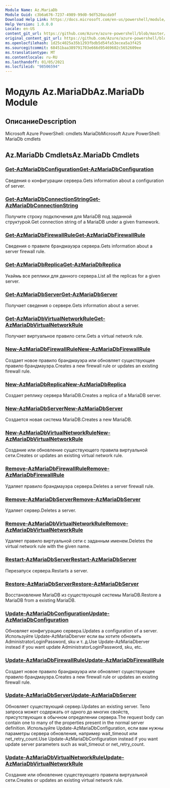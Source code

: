 ```yaml
---
Module Name: Az.MariaDb
Module Guid: c3b6a676-7237-4989-99d0-9df520acda9f
Download Help Link: https://docs.microsoft.com/en-us/powershell/module/az.mariadb
Help Version: 1.0.0.0
Locale: en-US
content_git_url: https://github.com/Azure/azure-powershell/blob/master/src/MariaDb/help/Az.MariaDb.md
original_content_git_url: https://github.com/Azure/azure-powershell/blob/master/src/MariaDb/help/Az.MariaDb.md
ms.openlocfilehash: 1d25c4025a35b1293fbdb5d54fa53ecea5a3f425
ms.sourcegitcommit: 68451baa389791703e666d95469602c5652609ee
ms.translationtype: MT
ms.contentlocale: ru-RU
ms.lasthandoff: 01/05/2021
ms.locfileid: "98506594"
---
```

# <span data-ttu-id="b6c34-101">Модуль Az.MariaDb</span><span class="sxs-lookup"><span data-stu-id="b6c34-101">Az.MariaDb Module</span></span>
## <span data-ttu-id="b6c34-102">Описание</span><span class="sxs-lookup"><span data-stu-id="b6c34-102">Description</span></span>
<span data-ttu-id="b6c34-103">Microsoft Azure PowerShell: cmdlets MariaDb</span><span class="sxs-lookup"><span data-stu-id="b6c34-103">Microsoft Azure PowerShell: MariaDb cmdlets</span></span>

## <span data-ttu-id="b6c34-104">Az.MariaDb Cmdlets</span><span class="sxs-lookup"><span data-stu-id="b6c34-104">Az.MariaDb Cmdlets</span></span>
### [<span data-ttu-id="b6c34-105">Get-AzMariaDbConfiguration</span><span class="sxs-lookup"><span data-stu-id="b6c34-105">Get-AzMariaDbConfiguration</span></span>](Get-AzMariaDbConfiguration.md)
<span data-ttu-id="b6c34-106">Сведения о конфигурации сервера.</span><span class="sxs-lookup"><span data-stu-id="b6c34-106">Gets information about a configuration of server.</span></span>

### [<span data-ttu-id="b6c34-107">Get-AzMariaDbConnectionString</span><span class="sxs-lookup"><span data-stu-id="b6c34-107">Get-AzMariaDbConnectionString</span></span>](Get-AzMariaDbConnectionString.md)
<span data-ttu-id="b6c34-108">Получите строку подключения для MariaDB под заданной структурой.</span><span class="sxs-lookup"><span data-stu-id="b6c34-108">Get connection string of a MariaDB under a given framework.</span></span>

### [<span data-ttu-id="b6c34-109">Get-AzMariaDbFirewallRule</span><span class="sxs-lookup"><span data-stu-id="b6c34-109">Get-AzMariaDbFirewallRule</span></span>](Get-AzMariaDbFirewallRule.md)
<span data-ttu-id="b6c34-110">Сведения о правиле брандмауэра сервера.</span><span class="sxs-lookup"><span data-stu-id="b6c34-110">Gets information about a server firewall rule.</span></span>

### [<span data-ttu-id="b6c34-111">Get-AzMariaDbReplica</span><span class="sxs-lookup"><span data-stu-id="b6c34-111">Get-AzMariaDbReplica</span></span>](Get-AzMariaDbReplica.md)
<span data-ttu-id="b6c34-112">Укаймь все реплики для данного сервера.</span><span class="sxs-lookup"><span data-stu-id="b6c34-112">List all the replicas for a given server.</span></span>

### [<span data-ttu-id="b6c34-113">Get-AzMariaDbServer</span><span class="sxs-lookup"><span data-stu-id="b6c34-113">Get-AzMariaDbServer</span></span>](Get-AzMariaDbServer.md)
<span data-ttu-id="b6c34-114">Получает сведения о сервере.</span><span class="sxs-lookup"><span data-stu-id="b6c34-114">Gets information about a server.</span></span>

### [<span data-ttu-id="b6c34-115">Get-AzMariaDbVirtualNetworkRule</span><span class="sxs-lookup"><span data-stu-id="b6c34-115">Get-AzMariaDbVirtualNetworkRule</span></span>](Get-AzMariaDbVirtualNetworkRule.md)
<span data-ttu-id="b6c34-116">Получает виртуальное правило сети.</span><span class="sxs-lookup"><span data-stu-id="b6c34-116">Gets a virtual network rule.</span></span>

### [<span data-ttu-id="b6c34-117">New-AzMariaDbFirewallRule</span><span class="sxs-lookup"><span data-stu-id="b6c34-117">New-AzMariaDbFirewallRule</span></span>](New-AzMariaDbFirewallRule.md)
<span data-ttu-id="b6c34-118">Создает новое правило брандмауэра или обновляет существующее правило брандмауэра.</span><span class="sxs-lookup"><span data-stu-id="b6c34-118">Creates a new firewall rule or updates an existing firewall rule.</span></span>

### [<span data-ttu-id="b6c34-119">New-AzMariaDbReplica</span><span class="sxs-lookup"><span data-stu-id="b6c34-119">New-AzMariaDbReplica</span></span>](New-AzMariaDbReplica.md)
<span data-ttu-id="b6c34-120">Создает реплику сервера MariaDB.</span><span class="sxs-lookup"><span data-stu-id="b6c34-120">Creates a replica of a MariaDB server.</span></span>

### [<span data-ttu-id="b6c34-121">New-AzMariaDbServer</span><span class="sxs-lookup"><span data-stu-id="b6c34-121">New-AzMariaDbServer</span></span>](New-AzMariaDbServer.md)
<span data-ttu-id="b6c34-122">Создается новая система MariaDB.</span><span class="sxs-lookup"><span data-stu-id="b6c34-122">Creates a new MariaDB.</span></span>

### [<span data-ttu-id="b6c34-123">New-AzMariaDbVirtualNetworkRule</span><span class="sxs-lookup"><span data-stu-id="b6c34-123">New-AzMariaDbVirtualNetworkRule</span></span>](New-AzMariaDbVirtualNetworkRule.md)
<span data-ttu-id="b6c34-124">Создание или обновление существующего правила виртуальной сети.</span><span class="sxs-lookup"><span data-stu-id="b6c34-124">Creates or updates an existing virtual network rule.</span></span>

### [<span data-ttu-id="b6c34-125">Remove-AzMariaDbFirewallRule</span><span class="sxs-lookup"><span data-stu-id="b6c34-125">Remove-AzMariaDbFirewallRule</span></span>](Remove-AzMariaDbFirewallRule.md)
<span data-ttu-id="b6c34-126">Удаляет правило брандмауэра сервера.</span><span class="sxs-lookup"><span data-stu-id="b6c34-126">Deletes a server firewall rule.</span></span>

### [<span data-ttu-id="b6c34-127">Remove-AzMariaDbServer</span><span class="sxs-lookup"><span data-stu-id="b6c34-127">Remove-AzMariaDbServer</span></span>](Remove-AzMariaDbServer.md)
<span data-ttu-id="b6c34-128">Удаляет сервер.</span><span class="sxs-lookup"><span data-stu-id="b6c34-128">Deletes a server.</span></span>

### [<span data-ttu-id="b6c34-129">Remove-AzMariaDbVirtualNetworkRule</span><span class="sxs-lookup"><span data-stu-id="b6c34-129">Remove-AzMariaDbVirtualNetworkRule</span></span>](Remove-AzMariaDbVirtualNetworkRule.md)
<span data-ttu-id="b6c34-130">Удаляет правило виртуальной сети с заданным именем.</span><span class="sxs-lookup"><span data-stu-id="b6c34-130">Deletes the virtual network rule with the given name.</span></span>

### [<span data-ttu-id="b6c34-131">Restart-AzMariaDbServer</span><span class="sxs-lookup"><span data-stu-id="b6c34-131">Restart-AzMariaDbServer</span></span>](Restart-AzMariaDbServer.md)
<span data-ttu-id="b6c34-132">Перезапуск сервера.</span><span class="sxs-lookup"><span data-stu-id="b6c34-132">Restarts a server.</span></span>

### [<span data-ttu-id="b6c34-133">Restore-AzMariaDbServer</span><span class="sxs-lookup"><span data-stu-id="b6c34-133">Restore-AzMariaDbServer</span></span>](Restore-AzMariaDbServer.md)
<span data-ttu-id="b6c34-134">Восстановление MariaDB из существующей системы MariaDB.</span><span class="sxs-lookup"><span data-stu-id="b6c34-134">Restore a MariaDB from a existing MariaDB.</span></span>

### [<span data-ttu-id="b6c34-135">Update-AzMariaDbConfiguration</span><span class="sxs-lookup"><span data-stu-id="b6c34-135">Update-AzMariaDbConfiguration</span></span>](Update-AzMariaDbConfiguration.md)
<span data-ttu-id="b6c34-136">Обновляет конфигурацию сервера.</span><span class="sxs-lookup"><span data-stu-id="b6c34-136">Updates a configuration of a server.</span></span>
<span data-ttu-id="b6c34-137">Используйте Update-AzMariaDberver если вы хотите обновить AdministratorLoginPassword, sku и т. д.</span><span class="sxs-lookup"><span data-stu-id="b6c34-137">Use Update-AzMariaDberver instead if you want update AdministratorLoginPassword, sku, etc.</span></span>

### [<span data-ttu-id="b6c34-138">Update-AzMariaDbFirewallRule</span><span class="sxs-lookup"><span data-stu-id="b6c34-138">Update-AzMariaDbFirewallRule</span></span>](Update-AzMariaDbFirewallRule.md)
<span data-ttu-id="b6c34-139">Создает новое правило брандмауэра или обновляет существующее правило брандмауэра.</span><span class="sxs-lookup"><span data-stu-id="b6c34-139">Creates a new firewall rule or updates an existing firewall rule.</span></span>

### [<span data-ttu-id="b6c34-140">Update-AzMariaDbServer</span><span class="sxs-lookup"><span data-stu-id="b6c34-140">Update-AzMariaDbServer</span></span>](Update-AzMariaDbServer.md)
<span data-ttu-id="b6c34-141">Обновляет существующий сервер.</span><span class="sxs-lookup"><span data-stu-id="b6c34-141">Updates an existing server.</span></span>
<span data-ttu-id="b6c34-142">Тело запроса может содержать от одного до многих свойств, присутствующих в обычном определении сервера.</span><span class="sxs-lookup"><span data-stu-id="b6c34-142">The request body can contain one to many of the properties present in the normal server definition.</span></span>
<span data-ttu-id="b6c34-143">Используйте Update-AzMariaDbConfiguration, если вам нужны параметры сервера обновления, например wait_timeout или net_retry_count.</span><span class="sxs-lookup"><span data-stu-id="b6c34-143">Use Update-AzMariaDbConfiguration instead if you want update server parameters such as wait_timeout or net_retry_count.</span></span>

### [<span data-ttu-id="b6c34-144">Update-AzMariaDbVirtualNetworkRule</span><span class="sxs-lookup"><span data-stu-id="b6c34-144">Update-AzMariaDbVirtualNetworkRule</span></span>](Update-AzMariaDbVirtualNetworkRule.md)
<span data-ttu-id="b6c34-145">Создание или обновление существующего правила виртуальной сети.</span><span class="sxs-lookup"><span data-stu-id="b6c34-145">Creates or updates an existing virtual network rule.</span></span>

